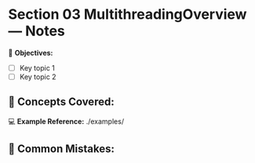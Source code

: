 # Section 03 MultithreadingOverview — Notes

🧭 **Objectives:**
- [ ] Key topic 1
- [ ] Key topic 2

🧠 **Concepts Covered:**
- 

💻 **Example Reference:** ./examples/

🧩 **Common Mistakes:**
- 

